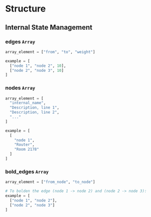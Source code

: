 # Structure

## Internal State Management

### edges `Array`

```py
array_element = ["from", "to", "weight"]

example = [
  ["node 1", "node 2", 10],
  ["node 2", "node 3", 10]
]
```

### nodes `Array`

```py
array_element = [
  "internal_name",
  "Description, line 1",
  "Description, line 2",
  "..."
]

example = [
  [
    "node 1",
    "Router",
    "Room 2178"
  ]
]
```

### bold_edges `Array`

```py
array_element = ["from_node", "to_node"]

# To bolden the edge (node 1 -> node 2) and (node 2 -> node 3):
example = [
  ["node 1", "node 2"],
  ["node 2", "node 3"]
]
```
